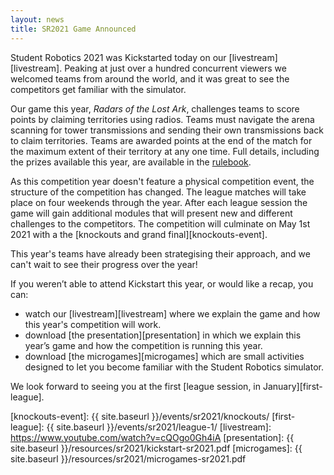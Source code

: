 ```yaml
---
layout: news
title: SR2021 Game Announced
---
```


Student Robotics 2021 was Kickstarted today on our [livestream][livestream]. Peaking at just over a hundred concurrent viewers we welcomed teams from around the world, and it was great to see the competitors get familiar with the simulator.

Our game this year, _Radars of the Lost Ark_, challenges teams to score points by claiming territories using radios. Teams must navigate the arena scanning for tower transmissions and sending their own transmissions back to claim territories. Teams are awarded points at the end of the match for the maximum extent of their territory at any one time. Full details, including the prizes available this year, are available in the [rulebook][rules].

As this competition year doesn't feature a physical competition event, the
structure of the competition has changed. The league matches will take place on
four weekends through the year. After each league session the game will gain
additional modules that will present new and different challenges to the
competitors. The competition will culminate on May 1st 2021 with a the
[knockouts and grand final][knockouts-event].

This year's teams have already been strategising their approach, and we can't wait to see their progress over the year!

If you weren’t able to attend Kickstart this year, or would like a recap, you can:

- watch our [livestream][livestream] where we explain the game and how this year's competition will work.
- download [the presentation][presentation] in which we explain this year’s game and how the competition is running this year.
- download [the microgames][microgames] which are small activities designed to let you become familiar with the Student Robotics simulator.

We look forward to seeing you at the first [league session, in January][first-league].

[rules]: https://studentrobotics.org/docs/rules/
[knockouts-event]: {{ site.baseurl }}/events/sr2021/knockouts/
[first-league]: {{ site.baseurl }}/events/sr2021/league-1/
[livestream]: https://www.youtube.com/watch?v=cQOgo0Gh4iA
[presentation]: {{ site.baseurl }}/resources/sr2021/kickstart-sr2021.pdf
[microgames]: {{ site.baseurl }}/resources/sr2021/microgames-sr2021.pdf
